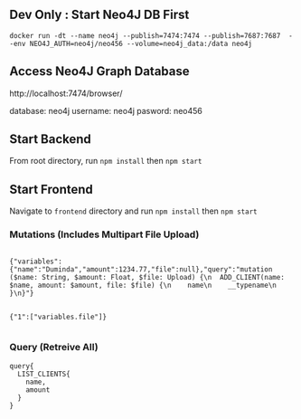 ## Dev Only : Start Neo4J DB First

```
docker run -dt --name neo4j --publish=7474:7474 --publish=7687:7687  --env NEO4J_AUTH=neo4j/neo456 --volume=neo4j_data:/data neo4j
```

## Access Neo4J Graph Database

http://localhost:7474/browser/

database: neo4j
username: neo4j
pasword: neo456

## Start Backend

From root directory, run `npm install` then `npm start`

## Start Frontend

Navigate to `frontend` directory and run `npm install` then `npm start` 

### Mutations (Includes Multipart File Upload)

```

{"variables":{"name":"Duminda","amount":1234.77,"file":null},"query":"mutation ($name: String, $amount: Float, $file: Upload) {\n  ADD_CLIENT(name: $name, amount: $amount, file: $file) {\n    name\n    __typename\n  }\n}"}


{"1":["variables.file"]}


```

### Query (Retreive All)

```
query{
  LIST_CLIENTS{
    name,
    amount
  }
}
```

